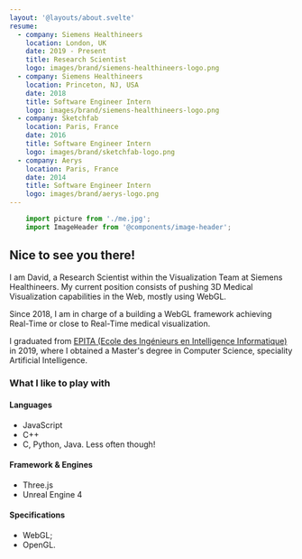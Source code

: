 ```yaml
---
layout: '@layouts/about.svelte'
resume:
  - company: Siemens Healthineers
    location: London, UK
    date: 2019 - Present
    title: Research Scientist
    logo: images/brand/siemens-healthineers-logo.png
  - company: Siemens Healthineers
    location: Princeton, NJ, USA
    date: 2018
    title: Software Engineer Intern
    logo: images/brand/siemens-healthineers-logo.png
  - company: Sketchfab
    location: Paris, France
    date: 2016
    title: Software Engineer Intern
    logo: images/brand/sketchfab-logo.png
  - company: Aerys
    location: Paris, France
    date: 2014
    title: Software Engineer Intern
    logo: images/brand/aerys-logo.png
---
```


```js module
	import picture from './me.jpg';
	import ImageHeader from '@components/image-header';
```

## Nice to see you there!

I am David, a Research Scientist within the Visualization Team at
Siemens Healthineers. My current position consists of pushing 3D Medical Visualization
capabilities in the Web, mostly using WebGL.

Since 2018, I am in charge of a building a WebGL framework achieving Real-Time
or close to Real-Time medical visualization.

I graduated from [EPITA (Ecole des Ingénieurs en Intelligence Informatique)](https://www.epita.fr/en) in 2019,
where I obtained a Master's degree in Computer Science, speciality Artificial Intelligence.

### What I like to play with

#### Languages

* JavaScript
* C++
* C, Python, Java. Less often though!

#### Framework & Engines

* Three.js
* Unreal Engine 4

#### Specifications

* WebGL;
* OpenGL.

